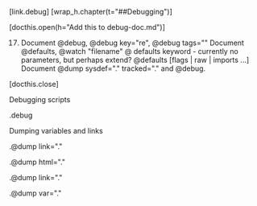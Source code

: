 [link.debug]
[wrap_h.chapter(t="##Debugging")]

[docthis.open(h="Add this to debug-doc.md")]

17. Document @debug, @debug key="re", @debug tags=""
Document @defaults, @watch "filename"
@ defaults keyword - currently no parameters, but perhaps extend? @defaults [flags | raw | imports ...]
Document @dump sysdef="." tracked="." and @debug.


[docthis.close]



Debugging scripts

.debug 

Dumping variables and links

.@dump link="."

.@dump html="."

.@dump link="."

.@dump var="."


